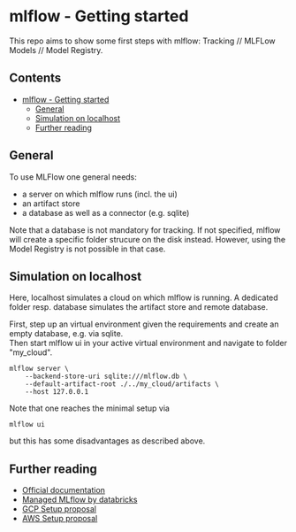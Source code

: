 # mlflow - Getting started

This repo aims to show some first steps with mlflow: Tracking // MLFLow Models // Model Registry. 

## Contents

- [mlflow - Getting started](#mlflow---getting-started)
  * [General](#general)
  * [Simulation on localhost](#simulation-on-localhost)
  * [Further reading](#further-reading)
    

## General

To use MLFlow one general needs:
* a server on which mlflow runs (incl. the ui)
* an artifact store
* a database as well as a connector (e.g. sqlite)

Note that a database is not mandatory for tracking. If not specified, mlflow will create a specific folder strucure on the disk instead. 
However, using the Model Registry is not possible in that case. 

## Simulation on localhost

Here, localhost simulates a cloud on which mlflow is running. A dedicated folder resp. database simulates the artifact store and remote database. 

First, step up an virtual environment given the requirements and create an empty database, e.g. via sqlite.  
Then start mlflow ui in your active virtual environment and navigate to folder "my_cloud".

```console
mlflow server \
    --backend-store-uri sqlite:///mlflow.db \
    --default-artifact-root ./../my_cloud/artifacts \
    --host 127.0.0.1
```

Note that one reaches the minimal setup via

```console
mlflow ui
```

but this has some disadvantages as described above. 

## Further reading

* [Official documentation](https://www.mlflow.org/docs/latest/index.html)
* [Managed MLflow by databricks](https://databricks.com/de/product/managed-mlflow) 
* [GCP Setup proposal](https://medium.com/@Sushil_Kumar/setting-up-mlflow-on-google-cloud-for-remote-tracking-of-machine-learning-experiments-b48e0122de04)
* [AWS Setup proposal](https://aws.amazon.com/blogs/machine-learning/managing-your-machine-learning-lifecycle-with-mlflow-and-amazon-sagemaker/
)  
  


